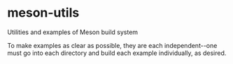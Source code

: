 # meson-utils
Utilities and examples of Meson build system

To make examples as clear as possible, they are each independent--one must go into each directory and build each example individually, as desired.